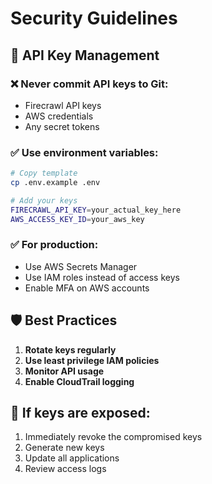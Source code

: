 # Security Guidelines

## 🔐 API Key Management

### ❌ Never commit API keys to Git:
- Firecrawl API keys
- AWS credentials
- Any secret tokens

### ✅ Use environment variables:
```bash
# Copy template
cp .env.example .env

# Add your keys
FIRECRAWL_API_KEY=your_actual_key_here
AWS_ACCESS_KEY_ID=your_aws_key
```

### ✅ For production:
- Use AWS Secrets Manager
- Use IAM roles instead of access keys
- Enable MFA on AWS accounts

## 🛡️ Best Practices

1. **Rotate keys regularly**
2. **Use least privilege IAM policies**
3. **Monitor API usage**
4. **Enable CloudTrail logging**

## 🚨 If keys are exposed:
1. Immediately revoke the compromised keys
2. Generate new keys
3. Update all applications
4. Review access logs
